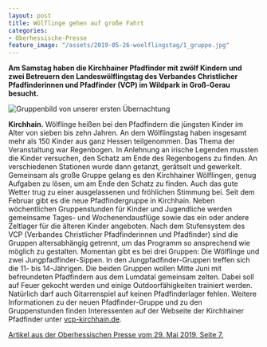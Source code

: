 ```yaml
---
layout: post
title: Wölflinge gehen auf große Fahrt
categories:
- Oberhessische-Presse
feature_image: "/assets/2019-05-26-woelflingstag/1_gruppe.jpg"
---
```


**Am Samstag haben die Kirchhainer Pfadfinder mit zwölf Kindern und zwei Betreuern den Landeswölflingstag des Verbandes Christlicher Pfadfinderinnen und Pfadfinder (VCP) im Wildpark in Groß-Gerau besucht.**

![Gruppenbild von unserer ersten Übernachtung](/assets/2019-05-26-woelflingstag/1_gruppe.jpg)

**Kirchhain.** Wölflinge heißen bei den Pfadfindern die jüngsten Kinder im Alter von sieben bis zehn Jahren. An dem Wölflingstag haben insgesamt mehr als 150 Kinder aus ganz Hessen teilgenommen.
Das Thema der Veranstaltung war Regenbogen. In Anlehnung an irische Legenden mussten die Kinder versuchen, den Schatz am Ende des Regenbogens zu finden. An verschiedenen Stationen wurde dann getanzt, gerätselt und gewerkelt.
Gemeinsam als große Gruppe gelang es den Kirchhainer Wölflingen, genug Aufgaben zu lösen, um am Ende den Schatz zu finden. Auch das gute Wetter trug zu einer ausgelassenen und fröhlichen Stimmung bei.
Seit dem Februar gibt es die neue Pfadfindergruppe in Kirchhain. Neben wöchentlichen Gruppenstunden für Kinder und Jugendliche werden gemeinsame Tages- und Wochenendausflüge sowie das ein oder andere Zeltlager für die älteren Kinder angeboten.
Nach dem Stufensystem des VCP (Verbandes Christlicher Pfadfinderinnen und Pfadfinder) sind die Gruppen altersabhängig getrennt, um das Programm so ansprechend wie möglich zu gestalten. Momentan gibt es bei drei Gruppen: Die Wölflinge und zwei Jungpfadfinder-Sippen.
In den Jungpfadfinder-Gruppen treffen sich die 11- bis 14-Jährigen. Die beiden Gruppen wollen Mitte Juni mit befreundeten Pfadfindern aus dem Lumdatal gemeinsam zelten. Dabei soll auf Feuer gekocht werden und einige Outdoorfähigkeiten trainiert werden. Natürlich darf auch Gitarrenspiel auf keinen Pfadfinderlager fehlen.
Weitere Informationen zu der neuen Pfadfinder-Gruppe und zu den Gruppenstunden finden Interessenten auf der Webseite der Kirchhainer Pfadfinder unter [vcp-kirchhain.de](https://vcp-kirchhain.de).


[Artikel aus der Oberhessischen Presse vom 29. Mai 2019, Seite 7.](/assets/references/2019-05-29-oberhessische-presse.pdf)